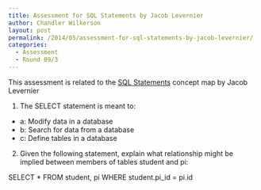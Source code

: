 ```yaml
---
title: Assessment for SQL Statements by Jacob Levernier
author: Chandler Wilkerson
layout: post
permalink: /2014/05/assessment-for-sql-statements-by-jacob-levernier/
categories:
  - Assessment
  - Round 09/3
---
```

This assessment is related to the [SQL Statements][1] concept map by Jacob Levernier

1. The SELECT statement is meant to:

*   a: Modify data in a database
*   b: Search for data from a database
*   c: Define tables in a database

2. Given the following statement, explain what relationship might be implied between members of tables student and pi:

SELECT * FROM student, pi WHERE student.pi_id = pi.id

&nbsp;

 [1]: http://teaching.software-carpentry.org/2014/05/01/concept-map-sql-select-statements/